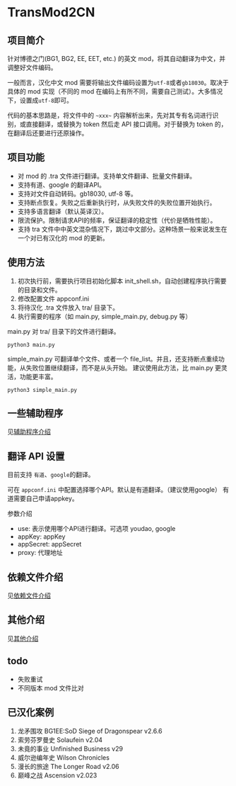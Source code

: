 # TransMod2CN

## 项目简介

针对博德之门(BG1, BG2, EE, EET, etc.) 的英文 mod，将其自动翻译为中文，并调整好文件编码。

一般而言，汉化中文 mod 需要将输出文件编码设置为`utf-8`或者`gb18030`。取决于具体的 mod 实现（不同的 mod 在编码上有所不同，需要自己测试）。大多情况下，设置成`utf-8`即可。

代码的基本思路是，将文件中的 `~xxx~` 内容解析出来，先对其专有名词进行识别，或直接翻译，或替换为 token 然后走 API 接口调用。对于替换为 token 的，在翻译后还要进行还原操作。

## 项目功能

- 对 mod 的 .tra 文件进行翻译。支持单文件翻译、批量文件翻译。
- 支持有道、google 的翻译API。
- 支持对文件自动转码。gb18030, utf-8 等。
- 支持断点恢复。失败之后重新执行时，从失败文件的失败位置开始执行。
- 支持多语言翻译（默认英译汉）。
- 限流保护。限制请求API的频率，保证翻译的稳定性（代价是牺牲性能）。
- 支持 tra 文件中中英文混杂情况下，跳过中文部分。这种场景一般来说发生在一个对已有汉化的 mod 的更新。

## 使用方法

1. 初次执行前，需要执行项目初始化脚本 init_shell.sh，自动创建程序执行需要的目录和文件。
2. 修改配置文件 appconf.ini
3. 将待汉化 .tra 文件放入 tra/ 目录下。
4. 执行需要的程序（如 main.py, simple_main.py, debug.py 等）

main.py 对 tra/ 目录下的文件进行翻译。
```
python3 main.py
```

simple_main.py 可翻译单个文件、或者一个 file_list。并且，还支持断点重续功能，从失败位置继续翻译，而不是从头开始。
建议使用此方法，比 main.py 更灵活，功能更丰富。
```
python3 simple_main.py
```

## 一些辅助程序

见[辅助程序介绍](docs/辅助程序介绍.md)


## 翻译 API 设置

目前支持 `有道`、`google`的翻译。

可在 `appconf.ini` 中配置选择哪个API。默认是有道翻译。（建议使用google）
有道需要自己申请appkey。

参数介绍

- use: 表示使用哪个API进行翻译。可选项 youdao, google
- appKey: appKey
- appSecret: appSecret
- proxy: 代理地址


## 依赖文件介绍

见[依赖文件介绍](docs/执行所依赖的文件介绍.md)


## 其他介绍

见[其他介绍](docs/其他介绍.md)

## todo

- 失败重试
- 不同版本 mod 文件比对

## 已汉化案例

1. 龙矛围攻 BG1EE:SoD Siege of Dragonspear v2.6.6
2. 索劳芬罗曼史 Solaufein v2.04
3. 未竟的事业 Unfinished Business v29
4. 威尔逊编年史 Wilson Chronicles
5. 漫长的旅途 The Longer Road v2.06
6. 巅峰之战 Ascension v2.023